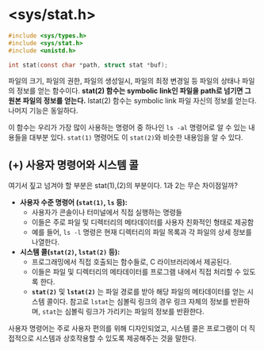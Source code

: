 # <sys/stat.h>

```C
#include <sys/types.h>
#include <sys/stat.h>
#include <unistd.h>

int stat(const char *path, struct stat *buf);
```

파일의 크기, 파일의 권한, 파일의 생성일시, 파일의 최정 변경일 등 파일의 상태나 파일의 정보를 얻는 함수이다. **stat(2) 함수는 symbolic link인 파일을 path로 넘기면 그 원본 파일의 정보를 얻는다.** lstat(2) 함수는 symbolic link 파일 자신의 정보를 얻는다. 나머지 기능은 동일하다.

이 함수는 우리가 가장 많이 사용하는 명령어 중 하나인 `ls -al` 명령어로 알 수 있는 내용들을 대부분 있다. `stat(1)` 명령어도 이 `stat(2)`와 비슷한 내용임을 알 수 있다.

## (+) 사용자 명령어와 시스템 콜

여기서 짚고 넘겨야 할 부분은 stat(1),(2)의 부분이다. 1과 2는 무슨 차이점일까? 
- **사용자 수준 명령어 (`stat(1)`, `ls` 등):**
  - 사용자가 콘솔이나 터미널에서 직접 실행하는 명령들
  - 이들은 주로 파일 및 디렉터리의 메타데이터를 사용자 친화적인 형태로 제공함
  - 예를 들어, `ls -l` 명령은 현재 디렉터리의 파일 목록과 각 파일의 상세 정보를 나열한다.
- **시스템 콜(`stat(2)`, `lstat(2)` 등):**
  - 프로그래밍에서 직접 호출되는 함수들로, C 라이브러리에서 제공된다.
  - 이들은 파일 및 디렉터리의 메타데이터를 프로그램 내에서 직접 처리할 수 있도록 한다.
  - **`stat(2)`** 및 **`lstat(2)`** 는 파일 경로를 받아 해당 파일의 메타데이터를 얻는 시스템 콜이다. 참고로 `lstat`는 심볼릭 링크의 경우 링크 자체의 정보를 반환하며, `stat`는 심볼릭 링크가 가리키는 파일의 정보를 반환한다.

사용자 명령어는 주로 사용자 편의를 위해 디자인되었고, 시스템 콜은 프로그램이 더 직접적으로 시스템과 상호작용할 수 있도록 제공해주는 것을 말한다.

